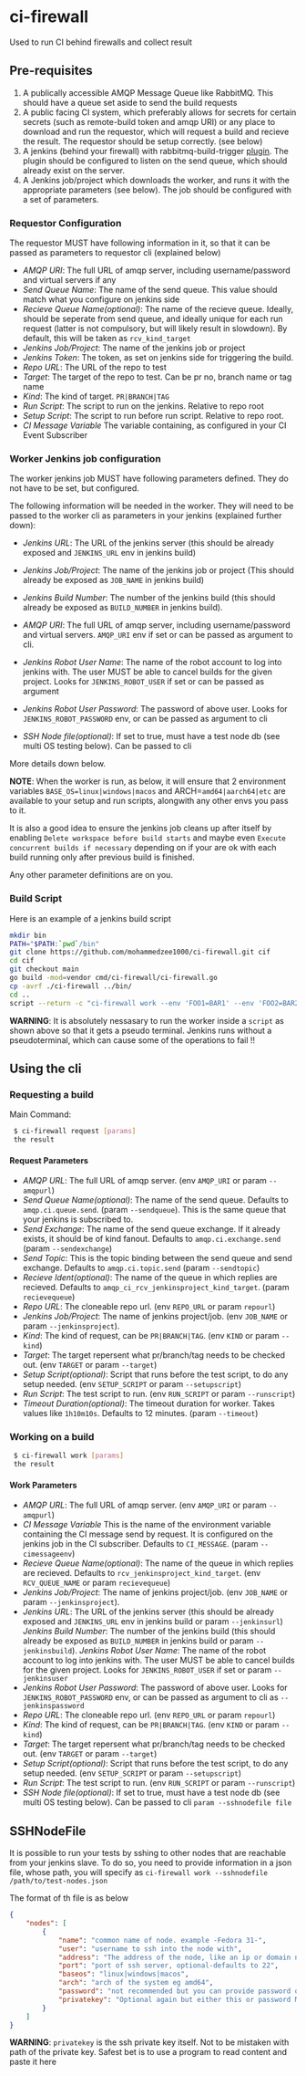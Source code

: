 # ci-firewall

Used to run CI behind firewalls and collect result

## Pre-requisites

1. A publically accessible AMQP Message Queue like RabbitMQ. This should have a queue set aside to send the build requests
2. A public facing CI system, which preferably allows for secrets for certain secrets (such as remote-build token and amqp URI) or any place to download and run the requestor, which will request a build and recieve the result. The requestor should be setup correctly. (see below)
3. A jenkins (behind your firewall) with rabbitmq-build-trigger [plugin](https://plugins.jenkins.io/rabbitmq-build-trigger/). The plugin should be configured to listen on the send queue, which should already exist on the server.
4. A Jenkins job/project which downloads the worker, and runs it with the appropriate parameters (see below). The job should be configured with a set of parameters.

### Requestor Configuration

The requestor MUST have following information in it, so that it can be passed as parameters to requestor cli (explained below)

- *AMQP URI*: The full URL of amqp server, including username/password and virtual servers if any
- *Send Queue Name*: The name of the send queue. This value should match what you configure on jenkins side
- *Recieve Queue Name(optional)*: The name of the recieve queue. Ideally, should be seperate from send queue, and ideally unique for each run request (latter is not compulsory, but will likely result in slowdown). By default, this will be taken as `rcv_kind_target`
- *Jenkins Job/Project*: The name of the jenkins job or project
- *Jenkins Token*: The token, as set on jenkins side for triggering the build.
- *Repo URL*: The URL of the repo to test
- *Target*: The target of the repo to test. Can be pr no, branch name or tag name
- *Kind*: The kind of target. `PR|BRANCH|TAG`
- *Run Script*: The script to run on the jenkins. Relative to repo root
- *Setup Script*: The script to run before run script. Relative to repo root.
- *CI Message Variable* The variable containing, as configured in your CI Event Subscriber

### Worker Jenkins job configuration

The worker jenkins job MUST have following parameters defined. They do not have to be set, but configured.

The following information will be needed in the worker. They will need to be passed to the worker cli as parameters in your jenkins (explained further down):

- *Jenkins URL*: The URL of the jenkins server (this should be already exposed and `JENKINS_URL` env in jenkins build)
- *Jenkins Job/Project*: The name of the jenkins job or project (This should already be exposed as `JOB_NAME` in jenkins build)
- *Jenkins Build Number*: The number of the jenkins build (this should already be exposed as `BUILD_NUMBER` in jenkins build).

- *AMQP URI*: The full URL of amqp server, including username/password and virtual servers.  `AMQP_URI` env if set or can be passed as argument to cli.
- *Jenkins Robot User Name*: The name of the robot account to log into jenkins with. The user MUST be able to cancel builds for the given project. Looks for `JENKINS_ROBOT_USER` if set or can be passed as argument
- *Jenkins Robot User Password*: The password of above user. Looks for `JENKINS_ROBOT_PASSWORD` env, or can be passed as argument to cli
- *SSH Node file(optional)*: If set to true, must have a test node db (see multi OS testing below). Can be passed to cli

More details down below.

**NOTE**: When the worker is run, as below, it will ensure that 2 environment variables `BASE_OS=linux|windows|macos` and ARCH=`amd64|aarch64|etc` are available to your setup and run scripts, alongwith any other envs you pass to it.

It is also a good idea to ensure the jenkins job cleans up after itself by enabling `Delete workspace before build starts` and maybe even `Execute concurrent builds if necessary` depending on if your are ok with each build running only after previous build is finished.

Any other parameter definitions are on you.

### Build Script

Here is an example of a jenkins build script

```bash
mkdir bin
PATH="$PATH:`pwd`/bin"
git clone https://github.com/mohammedzee1000/ci-firewall.git cif
cd cif
git checkout main
go build -mod=vendor cmd/ci-firewall/ci-firewall.go
cp -avrf ./ci-firewall ../bin/
cd ..
script --return -c "ci-firewall work --env 'FOO1=BAR1' --env 'FOO2=BAR2'" /dev/null
```

**WARNING**: It is absolutely nessasary to run the worker inside a `script` as shown above so that it gets a pseudo terminal. Jenkins runs without a pseudoterminal, which can cause some of the operations to fail !!

## Using the cli

### Requesting a build

Main Command:

```bash
 $ ci-firewall request [params]
 the result
```

#### Request Parameters

- *AMQP URL*: The full URL of amqp server. (env `AMQP_URI` or param `--amqpurl`)
- *Send Queue Name(optional)*: The name of the send queue. Defaults to `amqp.ci.queue.send`. (param `--sendqueue`). This is the same queue that your jenkins is subscribed to.
- *Send Exchange*: The name of the send queue exchange. If it already exists, it should be of kind fanout. Defaults to `amqp.ci.exchange.send` (param `--sendexchange`)
- *Send Topic*: This is the topic binding between the send queue and send exchange. Defaults to `amqp.ci.topic.send` (param `--sendtopic`)
- *Recieve Ident(optional)*: The name of the queue in which replies are recieved. Defaults to `amqp_ci_rcv_jenkinsproject_kind_target`. (param `recievequeue`)
- *Repo URL*: The cloneable repo url. (env `REPO_URL` or param `repourl`)
- *Jenkins Job/Project*: The name of jenkins project/job. (env `JOB_NAME` or param `--jenkinsproject`).
- *Kind*: The kind of request, can be `PR|BRANCH|TAG`. (env `KIND` or param `--kind`)
- *Target*: The target repersent what pr/branch/tag needs to be checked out. (env `TARGET` or param `--target`)
- *Setup Script(optional)*: Script that runs before the test script, to do any setup needed. (env `SETUP_SCRIPT` or param `--setupscript`)
- *Run Script*: The test script to run. (env `RUN_SCRIPT` or param `--runscript`)
- *Timeout Duration(optional)*: The timeout duration for worker. Takes values like `1h10m10s`. Defaults to 12 minutes. (param `--timeout`)

### Working on a build

```bash
 $ ci-firewall work [params]
 the result
```

#### Work Parameters

- *AMQP URL*: The full URL of amqp server. (env `AMQP_URI` or param `--amqpurl`)
- *CI Message Variable* This is the name of the environment variable containing the CI message send by request. It is configured on the jenkins job in the  CI subscriber. Defaults to `CI_MESSAGE`. (param `--cimessageenv`)
- *Recieve Queue Name(optional)*: The name of the queue in which replies are recieved. Defaults to `rcv_jenkinsproject_kind_target`. (env `RCV_QUEUE_NAME` or param `recievequeue`)
- *Jenkins Job/Project*: The name of jenkins project/job. (env `JOB_NAME` or param `--jenkinsproject`).
- *Jenkins URL*: The URL of the jenkins server (this should be already exposed and `JENKINS_URL` env in jenkins build or param `--jenkinsurl`)
*Jenkins Build Number*: The number of the jenkins build (this should already be exposed as `BUILD_NUMBER` in jenkins build or param `--jenkinsbuild`).
*Jenkins Robot User Name*: The name of the robot account to log into jenkins with. The user MUST be able to cancel builds for the given project. Looks for `JENKINS_ROBOT_USER` if set or param `--jenkinsuser`
- *Jenkins Robot User Password*: The password of above user. Looks for `JENKINS_ROBOT_PASSWORD` env, or can be passed as argument to cli as `--jenkinspassword`
- *Repo URL*: The cloneable repo url. (env `REPO_URL` or param `repourl`)
- *Kind*: The kind of request, can be `PR|BRANCH|TAG`. (env `KIND` or param `--kind`)
- *Target*: The target repersent what pr/branch/tag needs to be checked out. (env `TARGET` or param `--target`)
- *Setup Script(optional)*: Script that runs before the test script, to do any setup needed. (env `SETUP_SCRIPT` or param `--setupscript`)
- *Run Script*: The test script to run. (env `RUN_SCRIPT` or param `--runscript`)
- *SSH Node file(optional)*: If set to true, must have a test node db (see multi OS testing below). Can be passed to cli `param --sshnodefile file`

## SSHNodeFile

It is possible to run your tests by sshing to other nodes that are reachable from your jenkins slave. To do so, you need to provide information in a json file, whose path, you will specify as `ci-firewall work --sshnodefile /path/to/test-nodes.json`


The format of th file is as below

```json
{
    "nodes": [
        {
            "name": "common name of node. example -Fedora 31-",
            "user": "username to ssh into the node with",
            "address": "The address of the node, like an ip or domain name without port",
            "port": "port of ssh server, optional-defaults to 22",
            "baseos": "linux|windows|macos",
            "arch": "arch of the system eg amd64",
            "password": "not recommended but you can provide password of target node",
            "privatekey": "Optional again but either this or password MUST be given."
        }
    ]
}
```

**WARNING**:  `privatekey` is the ssh private key itself. Not to be mistaken with path of the private key. Safest bet is to use a program to read content and paste it here
